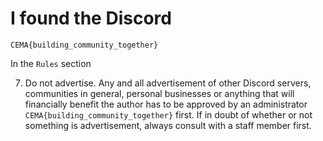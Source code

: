 # I found the Discord

`CEMA{building_community_together}`

In the `Rules` section

7. Do not advertise.
Any and all advertisement of other Discord servers, communities in general, personal businesses or anything that will financially benefit the author has to be approved by an administrator `CEMA{building_community_together}` first. If in doubt of whether or not something is advertisement, always consult with a staff member first.